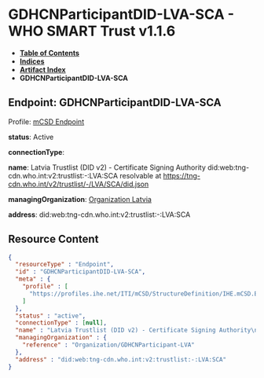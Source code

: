 # GDHCNParticipantDID-LVA-SCA - WHO SMART Trust v1.1.6

* [**Table of Contents**](toc.md)
* [**Indices**](indices.md)
* [**Artifact Index**](artifacts.md)
* **GDHCNParticipantDID-LVA-SCA**

## Endpoint: GDHCNParticipantDID-LVA-SCA

Profile: [mCSD Endpoint](https://profiles.ihe.net/ITI/mCSD/4.0.0/StructureDefinition-IHE.mCSD.Endpoint.html)

**status**: Active

**connectionType**: 

**name**: Latvia Trustlist (DID v2) - Certificate Signing Authority did:web:tng-cdn.who.int:v2:trustlist:-:LVA:SCA resolvable at https://tng-cdn.who.int/v2/trustlist/-/LVA/SCA/did.json

**managingOrganization**: [Organization Latvia](Organization-GDHCNParticipant-LVA.md)

**address**: did:web:tng-cdn.who.int:v2:trustlist:-:LVA:SCA



## Resource Content

```json
{
  "resourceType" : "Endpoint",
  "id" : "GDHCNParticipantDID-LVA-SCA",
  "meta" : {
    "profile" : [
      "https://profiles.ihe.net/ITI/mCSD/StructureDefinition/IHE.mCSD.Endpoint"
    ]
  },
  "status" : "active",
  "connectionType" : [null],
  "name" : "Latvia Trustlist (DID v2) - Certificate Signing Authority\ndid:web:tng-cdn.who.int:v2:trustlist:-:LVA:SCA\nresolvable at https://tng-cdn.who.int/v2/trustlist/-/LVA/SCA/did.json",
  "managingOrganization" : {
    "reference" : "Organization/GDHCNParticipant-LVA"
  },
  "address" : "did:web:tng-cdn.who.int:v2:trustlist:-:LVA:SCA"
}

```
